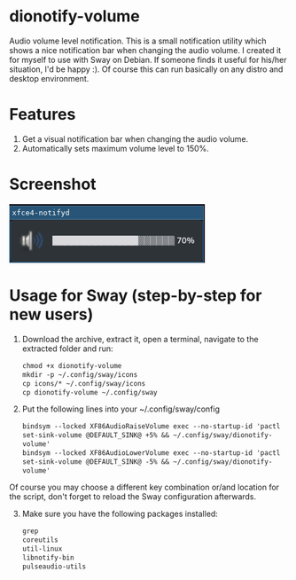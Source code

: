 # dionotify-volume
Audio volume level notification.
This is a small notification utility which shows a nice notification bar when changing the audio volume.
I created it for myself to use with Sway on Debian. If someone finds it useful for his/her situation, I'd be happy :).
Of course this can run basically on any distro and desktop environment.

# Features
   1. Get a visual notification bar when changing the audio volume.
   2. Automatically sets maximum volume level to 150%.
   
# Screenshot
   ![Alt text](https://github.com/DiogenesVX/dionotify/blob/main/dionotify-volume.png)

# Usage for Sway (step-by-step for new users)
   1. Download the archive, extract it, open a terminal, navigate to the extracted folder and run:
   
          chmod +x dionotify-volume
          mkdir -p ~/.config/sway/icons
          cp icons/* ~/.config/sway/icons
          cp dionotify-volume ~/.config/sway
   
   2. Put the following lines into your ~/.config/sway/config

          bindsym --locked XF86AudioRaiseVolume exec --no-startup-id 'pactl set-sink-volume @DEFAULT_SINK@ +5% && ~/.config/sway/dionotify-volume'
          bindsym --locked XF86AudioLowerVolume exec --no-startup-id 'pactl set-sink-volume @DEFAULT_SINK@ -5% && ~/.config/sway/dionotify-volume'
          
  Of course you may choose a different key combination or/and location for the script, don't forget to reload the Sway configuration afterwards. 
   
   3. Make sure you have the following packages installed:
   
          grep
          coreutils
          util-linux
          libnotify-bin
          pulseaudio-utils
